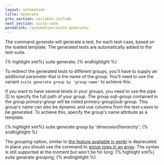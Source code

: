 ```yaml
---
layout: automation
title: Generate
prev_section: variable-include
next_section: suite-save
permalink: /automation/suite-generate/
---
```

The command *generate* will generate a test, for each test-case, based on the loaded template. The generated tests are automatically added to the test-suite.

{% highlight xml%}
suite generate;
{% endhighlight %}

To redirect the generated tests to different groups, you'll have to supply an additional parameter that is the name of the group. You'll need to use the variant ```suite generate group by 'group-name'``` to achieve this.

If you want to have several levels in your groups, you need to use the pipe (|) to specify the full path of your group. The group *sub-group* contained in the group *primary-group* will be noted *primary-group|sub-group*. This group's name can also be dynamic and use columns from the test-cases to be generated. To achieve this, specify the group's name attribute as a template.

{% highlight xml%}
suite generate group by '$dimension$|$hierarchy$';
{% endhighlight %}

The *grouping* option, similar to [the feature available in genbi](../generate-tests/#use-grouping-option) is deprecated. In place you should use the command to [group rows in an array](../rows-group/). The syntax is still supported at the moment but won't be for long:
{% highlight xml%}
suite generate grouping;
{% endhighlight %}
